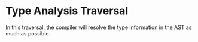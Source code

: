 # Type Analysis Traversal
In this traversal, the compiler will resolve the type information in the AST as much as possible.
